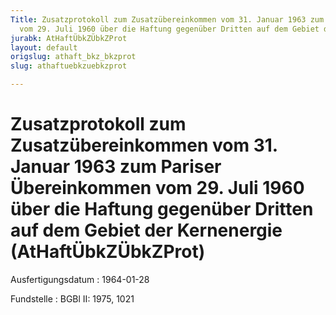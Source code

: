 ```yaml
---
Title: Zusatzprotokoll zum Zusatzübereinkommen vom 31. Januar 1963 zum Pariser Übereinkommen
  vom 29. Juli 1960 über die Haftung gegenüber Dritten auf dem Gebiet der Kernenergie
jurabk: AtHaftÜbkZÜbkZProt
layout: default
origslug: athaft_bkz_bkzprot
slug: athaftuebkzuebkzprot

---
```


# Zusatzprotokoll zum Zusatzübereinkommen vom 31. Januar 1963 zum Pariser Übereinkommen vom 29. Juli 1960 über die Haftung gegenüber Dritten auf dem Gebiet der Kernenergie (AtHaftÜbkZÜbkZProt)

Ausfertigungsdatum
:   1964-01-28

Fundstelle
:   BGBl II: 1975, 1021

